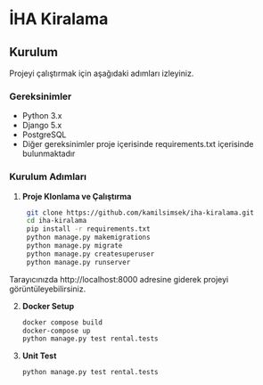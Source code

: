 # İHA Kiralama

## Kurulum

Projeyi çalıştırmak için aşağıdaki adımları izleyiniz.

### Gereksinimler

- Python 3.x
- Django 5.x
- PostgreSQL
- Diğer gereksinimler proje içerisinde requirements.txt içerisinde bulunmaktadır

### Kurulum Adımları

1. **Proje Klonlama ve Çalıştırma**

   ```bash
    git clone https://github.com/kamilsimsek/iha-kiralama.git
    cd iha-kiralama
    pip install -r requirements.txt
    python manage.py makemigrations
    python manage.py migrate
    python manage.py createsuperuser
    python manage.py runserver
Tarayıcınızda http://localhost:8000 adresine giderek projeyi görüntüleyebilirsiniz.


2. **Docker Setup**

    ```bash
    docker compose build
    docker-compose up
    python manage.py test rental.tests  

3. **Unit Test**

    ```bash
    python manage.py test rental.tests  

